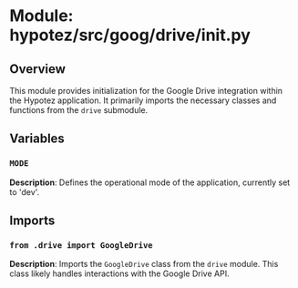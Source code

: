 # Module: hypotez/src/goog/drive/__init__.py

## Overview

This module provides initialization for the Google Drive integration within the Hypotez application. It primarily imports the necessary classes and functions from the `drive` submodule.

## Variables

### `MODE`

**Description**: Defines the operational mode of the application, currently set to 'dev'.

## Imports

### `from .drive import GoogleDrive`

**Description**: Imports the `GoogleDrive` class from the `drive` module. This class likely handles interactions with the Google Drive API.